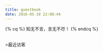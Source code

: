 ```yaml
---
title: guestbook
date: 2016-05-18 22:08:44
---
```


{% cq %} 知无不言，言无不尽！ {% endcq %}

<br/>
>最近访客

<div class="ds-recent-visitors" data-num-items="1000" data-avatar-size="60" id="ds-recent-visitors"></div>

<br/>